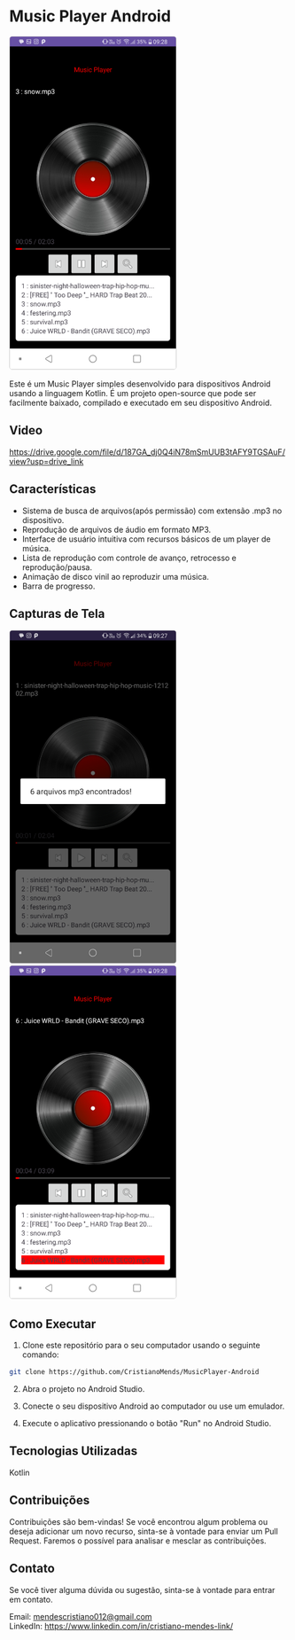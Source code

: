 # Music Player Android

<img src="screenshots/Screenshot_20230719-092801.png" alt="Jogo da Velha" style="width: 300px; border: 1px solid #ccc; border-radius: 5px;">


Este é um Music Player simples desenvolvido para dispositivos Android usando a linguagem Kotlin. É um projeto open-source que pode ser facilmente baixado, compilado e executado em seu dispositivo Android.

## Video
https://drive.google.com/file/d/187GA_dj0Q4iN78mSmUUB3tAFY9TGSAuF/view?usp=drive_link

## Características

- Sistema de busca de arquivos(após permissão) com extensão .mp3 no dispositivo.
- Reprodução de arquivos de áudio em formato MP3.
- Interface de usuário intuitiva com recursos básicos de um player de música.
- Lista de reprodução com controle de avanço, retrocesso e reprodução/pausa.
- Animação de disco vinil ao reproduzir uma música.
- Barra de progresso.

## Capturas de Tela

<div>
  <img src="screenshots/Screenshot_20230719-092748.png" alt="Jogo da Velha" style="width: 300px; border: 1px solid #ccc; border-radius: 5px;">
  <img src="screenshots/Screenshot_20230719-092819.png" alt="Jogo da Velha" style="width: 300px; border: 1px solid #ccc; border-radius: 5px;">  
</div>


## Como Executar

1. Clone este repositório para o seu computador usando o seguinte comando:

```bash
git clone https://github.com/CristianoMends/MusicPlayer-Android
```
2. Abra o projeto no Android Studio.

3. Conecte o seu dispositivo Android ao computador ou use um emulador.

4. Execute o aplicativo pressionando o botão "Run" no Android Studio.

## Tecnologias Utilizadas
Kotlin

## Contribuições
Contribuições são bem-vindas! Se você encontrou algum problema ou deseja adicionar um novo recurso, sinta-se à vontade para enviar um Pull Request. Faremos o possível para analisar e mesclar as contribuições.

## Contato
Se você tiver alguma dúvida ou sugestão, sinta-se à vontade para entrar em contato.

Email: mendescristiano012@gmail.com <br>
LinkedIn: https://www.linkedin.com/in/cristiano-mendes-link/
